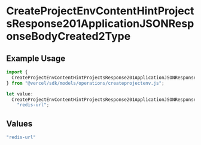 # CreateProjectEnvContentHintProjectsResponse201ApplicationJSONResponseBodyCreated2Type

## Example Usage

```typescript
import {
  CreateProjectEnvContentHintProjectsResponse201ApplicationJSONResponseBodyCreated2Type,
} from "@vercel/sdk/models/operations/createprojectenv.js";

let value:
  CreateProjectEnvContentHintProjectsResponse201ApplicationJSONResponseBodyCreated2Type =
    "redis-url";
```

## Values

```typescript
"redis-url"
```